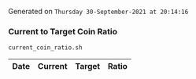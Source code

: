 Generated on `Thursday 30-September-2021 at 20:14:16`

### Current to Target Coin Ratio
`current_coin_ratio.sh`

Date|Current|Target|Ratio
---|---|---|---
